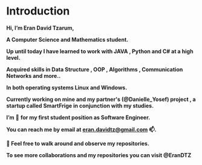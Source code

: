 # Introduction

**Hi, I’m Eran David Tzarum,**

**A Computer Science and Mathematics student.**

**Up until today I have learned to work with JAVA , Python and C# at a high level.**

**Acquired skills in Data Structure , OOP , Algorithms  ,  Communication Networks and more..**

**In both operating systems Linux and Windows.**

**Currently working on mine and my partner's (@Danielle_Yosef) project , a startup called SmartFrige in conjunction with my studies.**

**I’m**  **👀** **for my first student position as Software Engineer.**

**You can reach me by email at eran.davidtz@gmail.com 📫.**

**🌱 Feel free to walk around and observe my repositories.**

**To see more collaborations and my repositories you can visit @EranDTZ**
